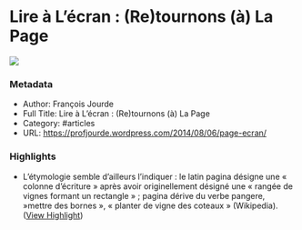 # Lire à L’écran : (Re)tournons (à) La Page

![](https://readwise-assets.s3.amazonaws.com/static/images/article2.74d541386bbf.png)

### Metadata

- Author: François Jourde
- Full Title: Lire à L’écran : (Re)tournons (à) La Page
- Category: #articles
- URL: https://profjourde.wordpress.com/2014/08/06/page-ecran/

### Highlights

- L’étymologie semble d’ailleurs l’indiquer : le latin pagina désigne une « colonne d’écriture » après avoir originellement désigné une « rangée de vignes formant un rectangle » ; pagina dérive du verbe pangere, »mettre des bornes », « planter de vigne des coteaux » (Wikipedia). ([View Highlight](https://instapaper.com/read/705891020/2462843))
